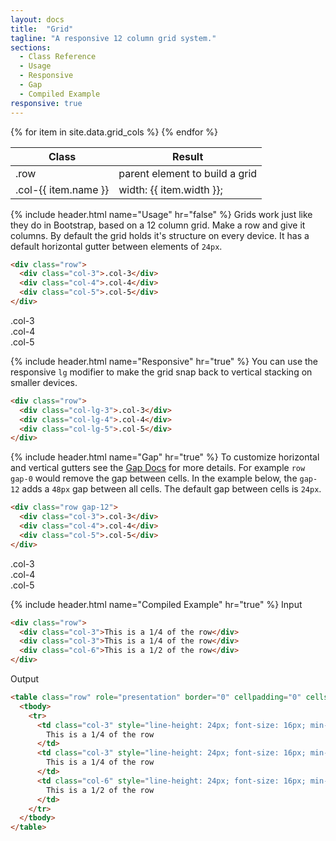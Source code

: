 ```yaml
---
layout: docs
title:  "Grid"
tagline: "A responsive 12 column grid system."
sections:
  - Class Reference
  - Usage
  - Responsive
  - Gap
  - Compiled Example
responsive: true
---
```

<a class="anchor" name="class-reference"></a>
<div class="table-utilities">
  <table class="table">
    <thead>
      <tr>
        <th>Class</th>
        <th>Result</th>
      </tr>
    </thead>
    <tbody>
      <tr><td class="class">.row</td><td class="result">parent element to build a grid</td></tr>
      {% for item in site.data.grid_cols %}
        <tr><td class="class">.col-{{ item.name }}</td><td class="css">width: {{ item.width }};</td></tr>
      {% endfor %}
    </tbody>
  </table>
</div>

{% include header.html name="Usage" hr="false" %}
Grids work just like they do in Bootstrap, based on a 12 column grid. Make a row and give it columns. By default the grid holds it's structure on every device. It has a default horizontal gutter between elements of `24px`.

```html
<div class="row">
  <div class="col-3">.col-3</div>
  <div class="col-4">.col-4</div>
  <div class="col-5">.col-5</div>
</div>
```

<div class="row mb-4">
  <div class="col-3"><div class="border">.col-3</div></div>
  <div class="col-4"><div class="border">.col-4</div></div>
  <div class="col-5"><div class="border">.col-5</div></div>
</div>

{% include header.html name="Responsive" hr="true" %}
You can use the responsive <code>lg</code> modifier to make the grid snap back to vertical stacking on smaller devices.

```html
<div class="row">
  <div class="col-lg-3">.col-3</div>
  <div class="col-lg-4">.col-4</div>
  <div class="col-lg-5">.col-5</div>
</div>
```

{% include header.html name="Gap" hr="true" %}
To customize horizontal and vertical gutters see the [Gap Docs](/docs/gap) for more details. For example `row gap-0` would remove the gap between cells. In the example below, the `gap-12` adds a `48px` gap between all cells. The default gap between cells is `24px`.

```html
<div class="row gap-12">
  <div class="col-3">.col-3</div>
  <div class="col-4">.col-4</div>
  <div class="col-5">.col-5</div>
</div>
```

<div class="row g-5">
  <div class="col-lg-3"><div class="border">.col-3</div></div>
  <div class="col-lg-4"><div class="border">.col-4</div></div>
  <div class="col-lg-5"><div class="border">.col-5</div></div>
</div>

{% include header.html name="Compiled Example" hr="true" %}
<span class="badge rounded-pill badge-input">Input</span>
```html
<div class="row">
  <div class="col-3">This is a 1/4 of the row</div>
  <div class="col-3">This is a 1/4 of the row</div>
  <div class="col-6">This is a 1/2 of the row</div>
</div>
```

<span class="badge rounded-pill badge-output">Output</span>
```html
<table class="row" role="presentation" border="0" cellpadding="0" cellspacing="0" style="table-layout: fixed; width: 100%;" width="100%">
  <tbody>
    <tr>
      <td class="col-3" style="line-height: 24px; font-size: 16px; min-height: 1px; font-weight: normal; padding-right: 30px; width: 25%; margin: 0;" align="left" valign="top">
        This is a 1/4 of the row
      </td>
      <td class="col-3" style="line-height: 24px; font-size: 16px; min-height: 1px; font-weight: normal; padding-right: 30px; width: 25%; margin: 0;" align="left" valign="top">
        This is a 1/4 of the row
      </td>
      <td class="col-6" style="line-height: 24px; font-size: 16px; min-height: 1px; font-weight: normal; padding-right: 30px; width: 50%; margin: 0;" align="left" valign="top">
        This is a 1/2 of the row
      </td>
    </tr>
  </tbody>
</table>
```
